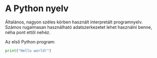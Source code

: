 
# A Python nyelv

Általános, nagyon széles körben használt interpretált programnyelv. Számos rugalmasan használható adatszerkezetet lehet használni benne, néha pont ettől nehéz.

Az első Python program:
```python
print("Hello world!")
```
